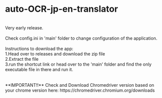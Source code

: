 # auto-OCR-jp-en-translator<br>
<br>
Very early release.<br>
<br>
Check config.ini in 'main' folder to change configuration of the application.<br>
<br>
Instructions to download the app:<br>
1.Head over to releases and download the zip file<br>
2.Extract the file<br>
3.run the shortcut link or head over to the 'main' folder and find the only executable file in there and run it.<br>
<br>
<br>
**IMPORTANT!!** Check and Download Chromedriver version based on your chrome version here: https://chromedriver.chromium.org/downloads

